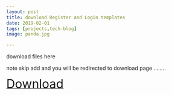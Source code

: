 ```yaml
---
layout: post
title: download Register and Login templates 
date: 2019-02-01 
tags: [projects,tech-blog]
image: panda.jpg

---
```

download files here


note skip add and you will be redirected to download page ........


<a href="http://swarife.com/7CEZ"><font size="6">Download</font></a>


